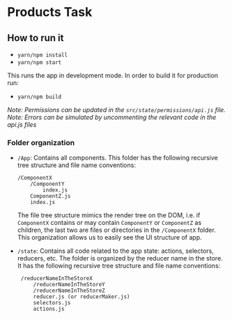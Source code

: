 # Products Task

## How to run it

-   `yarn/npm install`
-   `yarn/npm start`

This runs the app in development mode. In order to build it for production run:

-   `yarn/npm build`

_Note: Permissions can be updated in the `src/state/permissions/api.js` file._
_Note: Errors can be simulated by uncommenting the relevant code in the api.js files_

### Folder organization

-   `/App`: Contains all components. This folder has the following recursive tree structure and file name conventions:

        /ComponentX
            /ComponentY
                index.js
            ComponentZ.js
            index.js

    The file tree structure mimics the render tree on the DOM, i.e. if `ComponentX` contains or may contain `ComponentY` or `ComponentZ` as children, the last two are files or directories in the `/ComponentX` folder. This organization allows us to easily see the UI structure of app.

-   `/state`: Contains all code related to the app state: actions, selectors, reducers, etc. The folder is organized by the reducer name in the store. It has the following recursive tree structure and file name conventions:

         /reducerNameInTheStoreX
             /reducerNameInTheStoreY
             /reducerNameInTheStoreZ
             reducer.js (or reducerMaker.js)
             selectors.js
             actions.js
